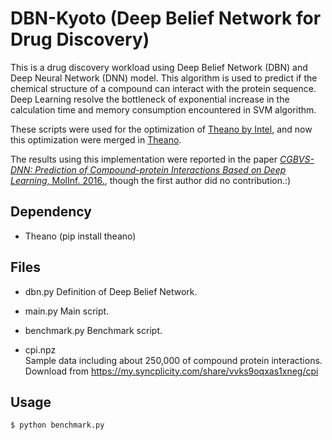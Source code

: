DBN-Kyoto (Deep Belief Network for Drug Discovery)
==================================================

This is a drug discovery workload using Deep Belief Network (DBN) and Deep Neural Network (DNN) model.
This algorithm is used to predict if the chemical structure of a compound can interact with the protein sequence.
Deep Learning resolve the bottleneck of exponential increase in the calculation time and memory consumption encountered in SVM algorithm.

These scripts were used for the optimization of [Theano by Intel](https://github.com/intel/theano),
and now this optimization were merged in [Theano](https://github.com/theano/theano).

The results using this implementation were reported in the paper [_CGBVS-DNN: Prediction of Compound-protein Interactions Based on Deep Learning_, MolInf. 2016.](http://onlinelibrary.wiley.com/doi/10.1002/minf.201600045/abstract), though the first author did no contribution.:)

Dependency
----------

- Theano (pip install theano)

Files
-----

- dbn.py
Definition of Deep Belief Network.

- main.py
Main script.

- benchmark.py
Benchmark script.

- cpi.npz  
Sample data including about 250,000 of compound protein interactions.  
Download from https://my.syncplicity.com/share/vvks9oqxas1xneg/cpi

Usage
-----

    $ python benchmark.py
